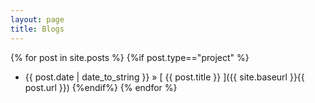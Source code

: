 ```yaml
---
layout: page
title: Blogs
---
```


{% for post in site.posts %}
  {%if post.type=="project" %}
  * {{ post.date | date_to_string }} &raquo; [ {{ post.title }} ]({{ site.baseurl }}{{ post.url }})
  {%endif%}
{% endfor %}